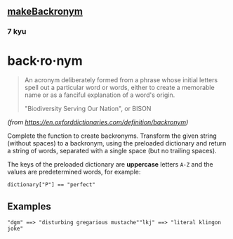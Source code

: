 <h2><a href=https://www.codewars.com/kata/55805ab490c73741b7000064/train/python target="_blank">makeBackronym</a></h2><h3>7 kyu</h3><h1 id="back·ro·nym">back·ro·nym</h1><blockquote><p>An acronym deliberately formed from a phrase whose initial letters spell out a particular word or words, either to create a memorable name or as a fanciful explanation of a word's origin.</p><p>"Biodiversity Serving Our Nation", or BISON</p></blockquote><p><em>(from <a href="https://en.oxforddictionaries.com/definition/backronym" data-turbolinks="false" target="_blank">https://en.oxforddictionaries.com/definition/backronym</a>)</em></p><p>Complete the function to create backronyms. Transform the given string (without spaces) to a backronym, using the preloaded dictionary and return a string of words, separated with a single space (but no trailing spaces).</p><p>The keys of the preloaded dictionary are <strong>uppercase</strong> letters <code>A-Z</code> and the values are predetermined words, for example:</p><pre style="display: none;"><code class="language-javascript"><span class="cm-variable">dict</span>[<span class="cm-string">"P"</span>] <span class="cm-operator">==</span> <span class="cm-string">"perfect"</span></code></pre><pre><code class="language-python"><span class="cm-variable">dictionary</span>[<span class="cm-string">"P"</span>] <span class="cm-operator">==</span> <span class="cm-string">"perfect"</span></code></pre><pre style="display: none;"><code class="language-ruby"><span class="cm-variable-3">$dict</span>[<span class="cm-string">"P"</span>] <span class="cm-operator">==</span> <span class="cm-string">"perfect"</span></code></pre><pre style="display: none;"><code class="language-csharp"><span class="cm-variable">dict</span>[<span class="cm-string">'P'</span>] <span class="cm-operator">==</span> <span class="cm-string">"perfect"</span></code></pre><pre style="display: none;"><code class="language-java"><span class="cm-variable">dictionary</span>.<span class="cm-variable">get</span>(<span class="cm-string">"P"</span>) <span class="cm-operator">==</span> <span class="cm-string">"perfect"</span></code></pre><pre style="display: none;"><code class="language-haskell"><span class="cm-variable">dict</span> <span class="cm-string">'P'</span> <span class="cm-builtin">==</span> <span class="cm-string">"perfect"</span></code></pre><h2 id="examples">Examples</h2><pre><code>"dgm" ==&gt; "disturbing gregarious mustache""lkj" ==&gt; "literal klingon joke"</code></pre>